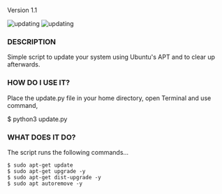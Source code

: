 Version 1.1

![updating](https://github.com/Expergefactor/Update-Ubuntu-System) 
![updating](https://github.com/Expergefactor/Update-Ubuntu-System/assets/133227259/a7209593-1a98-4962-bc63-4ebdeac7694d)


### DESCRIPTION
  Simple script to update your system using Ubuntu's APT and to clear up afterwards.

### HOW DO I USE IT?
  Place the update.py file in your home directory, open Terminal and use command,
  
  $ python3 update.py

### WHAT DOES IT DO?
  The script runs the following commands...
  
    $ sudo apt-get update
    $ sudo apt-get upgrade -y
    $ sudo apt-get dist-upgrade -y
    $ sudo apt autoremove -y
